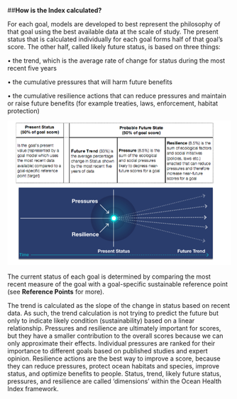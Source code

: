 ##**How is the Index calculated?**

For each goal, models are developed to best represent the philosophy of that goal using the best available data at the scale of study. The present status that is calculated individually for each goal forms half of that goal’s score.  The other half, called likely future status, is based on three things:

•	the trend, which is the average rate of change for status during the most recent five years

•	the cumulative pressures that will harm future benefits

•	the cumulative resilience actions that can reduce pressures and maintain or raise future benefits (for example treaties, laws, enforcement, habitat protection)

![](./Figures/Trend_Pressure_Resilience.png)

The current status of each goal is determined by comparing the most recent measure of the goal with a goal-specific sustainable reference point (see **Reference Points** for more).

The trend is calculated as the slope of the change in status based on recent data. As such, the trend calculation is not trying to predict the future but only to indicate likely condition (sustainability) based on a linear relationship.
Pressures and resilience are ultimately important for scores, but they have a smaller contribution to the overall scores because we can only approximate their effects. Individual pressures are ranked for their importance to different goals based on published studies and expert opinion. Resilience actions are the best way to improve a score, because they can reduce pressures, protect ocean habitats and species, improve status, and optimize benefits to people.
Status, trend, likely future status, pressures, and resilience are called ‘dimensions’ within the Ocean Health Index framework.

